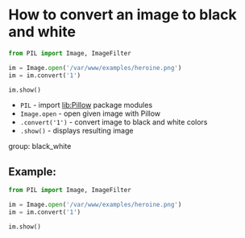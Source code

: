 # How to convert an image to black and white

```python
from PIL import Image, ImageFilter

im = Image.open('/var/www/examples/heroine.png')
im = im.convert('1')

im.show()
```

- `PIL` - import [lib:Pillow](https://onelinerhub.com/python-pillow/how-to-install-python-pillow-module) package modules
- `Image.open` - open given image with Pillow
- `.convert('1')` - convert image to black and white colors
- `.show()` - displays resulting image

group: black_white

## Example: 
```python
from PIL import Image, ImageFilter

im = Image.open('/var/www/examples/heroine.png')
im = im.convert('1')

im.show()
```

